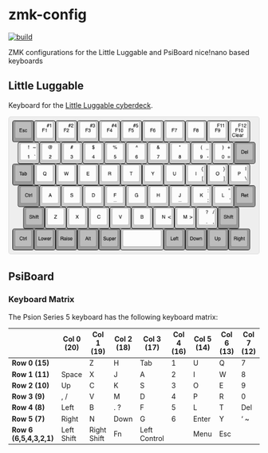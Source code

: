 # zmk-config

[![build](https://github.com/jbmorley/zmk-config/actions/workflows/build.yml/badge.svg)](https://github.com/jbmorley/zmk-config/actions/workflows/build.yml)

ZMK configurations for the Little Luggable and PsiBoard nice!nano based keyboards

## Little Luggable

Keyboard for the [Little Luggable cyberdeck](https://github.com/jbmorley/little-luggable).

![Little Luggable Keymap](images/little-luggable.png)

## PsiBoard

### Keyboard Matrix

The Psion Series 5 keyboard has the following keyboard matrix:

|                         | Col 0 (20) | Col 1 (19)  | Col 2 (18) | Col 3 (17)   | Col 4 (16) | Col 5 (14) | Col 6 (13) | Col 7 (12) |
| ----------------------- | ---------- | ----------- | ---------- | ------------ | ---------- | ---------- | ---------- | ---------- |
| **Row 0 (15)**          |            | Z           | H          | Tab          | 1          | U          | Q          | 7          |
| **Row 1 (11)**          | Space      | X           | J          | A            | 2          | I          | W          | 8          |
| **Row 2 (10)**          | Up         | C           | K          | S            | 3          | O          | E          | 9          |
| **Row 3 (9)**           | , /        | V           | M          | D            | 4          | P          | R          | 0          |
| **Row 4 (8)**           | Left       | B           | . ?        | F            | 5          | L          | T          | Del        |
| **Row 5 (7)**           | Right      | N           | Down       | G            | 6          | Enter      | Y          | ‘ ~        |
| **Row 6 (6,5,4,3,2,1)** | Left Shift | Right Shift | Fn         | Left Control |            | Menu       | Esc        |            |

